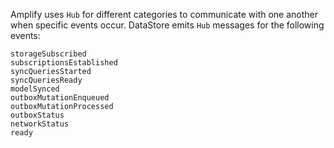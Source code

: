 Amplify uses `Hub` for different categories to communicate with one another when specific events occur. DataStore emits `Hub` messages for the following events:

```
storageSubscribed
subscriptionsEstablished
syncQueriesStarted
syncQueriesReady
modelSynced
outboxMutationEnqueued
outboxMutationProcessed
outboxStatus
networkStatus
ready
```